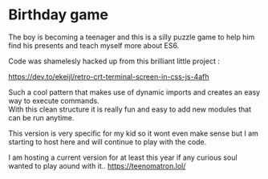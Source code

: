 # Birthday game

The boy is becoming a teenager and this is a silly puzzle game to help him find his presents and teach myself more about ES6.  

Code was shamelesly hacked up from this brilliant little project :  

https://dev.to/ekeijl/retro-crt-terminal-screen-in-css-js-4afh

Such a cool pattern that makes use of dynamic imports and creates an easy way to execute commands.  
With this clean structure it is really fun and easy to add new modules that can be run anytime.

This version is very specific for my kid so it wont even make sense but I am starting to host here and will continue to play with the code.

I am hosting a current version for at least this year if any curious soul wanted to play aound with it.. https://teenomatron.lol/  


